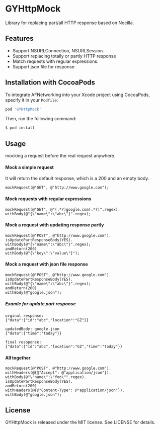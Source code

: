 # GYHttpMock
Library for replacing part/all HTTP response based on Nocilla.

## Features
* Support NSURLConnection, NSURLSession.
* Support replacing totally or partly HTTP response
* Match requests with regular expressions.
* Support json file for response

## Installation with CocoaPods

To integrate AFNetworking into your Xcode project using CocoaPods, specify it in your `Podfile`:

```ruby
pod 'GYHttpMock'
```

Then, run the following command:

```bash
$ pod install
```

## Usage
mocking a request before the real request anywhere.

#### Mock a simple request
It will return the default response, which is a 200 and an empty body.

```objc
mockRequest(@"GET", @"http://www.google.com");
```

#### Mock requests with regular expressions
```objc
mockRequest(@"GET", @"(.*?)google.com(.*?)".regex).
withBody(@"{\"name\":\"abc\"}".regex);
```


#### Mock a request with updating response partly

```objc
mockRequest(@"POST", @"http://www.google.com").
isUpdatePartResponseBody(YES).
withBody(@"{\"name\":\"abc\"}".regex);
andReturn(200).
withBody(@"{\"key\":\"value\"}");
```

#### Mock a request with json file response

```objc
mockRequest(@"POST", @"http://www.google.com").
isUpdatePartResponseBody(YES).
withBody(@"{\"name\":\"abc\"}".regex);
andReturn(200).
withBody(@"google.json");
```
##### Examle for update part response 
    orginal response:
    {"data":{"id":"abc","location":"GZ"}}

    updatedBody: google.json
    {"data":{"time":"today"}}

    final resoponse:
    {"data":{"id":"abc","location":"GZ","time":"today"}}

#### All together
```objc
mockRequest(@"POST", @"http://www.google.com").
withHeaders(@{@"Accept": @"application/json"}).
withBody(@"\"name\":\"foo\"".regex).
isUpdatePartResponseBody(YES).
andReturn(200).
withHeaders(@{@"Content-Type": @"application/json"}).
withBody(@"google.json");
```

## License

GYHttpMock is released under the MIT license. See LICENSE for details.
